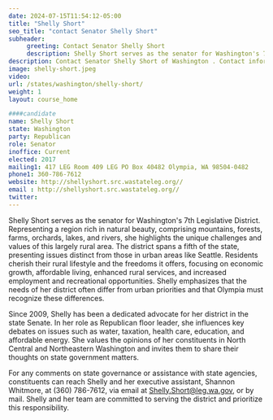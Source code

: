 ```yaml
---
date: 2024-07-15T11:54:12-05:00
title: "Shelly Short"
seo_title: "contact Senator Shelly Short"
subheader:
     greeting: Contact Senator Shelly Short
     description: Shelly Short serves as the senator for Washington's 7th Legislative District. Representing a region rich in natural beauty, comprising mountains, forests, farms, orchards, lakes, and rivers, she highlights the unique challenges and values of this largely rural area
description: Contact Senator Shelly Short of Washington . Contact information for Shelly Short includes email address, phone number, and mailing address.
image: shelly-short.jpeg
video:
url: /states/washington/shelly-short/
weight: 1
layout: course_home

####candidate
name: Shelly Short
state: Washington 
party: Republican
role: Senator
inoffice: Current
elected: 2017
mailing1: 417 LEG Room 409 LEG PO Box 40482 Olympia, WA 98504-0482 
phone1: 360-786-7612
website: http://shellyshort.src.wastateleg.org//
email : http://shellyshort.src.wastateleg.org//
twitter: 
---
```

Shelly Short serves as the senator for Washington's 7th Legislative District. Representing a region rich in natural beauty, comprising mountains, forests, farms, orchards, lakes, and rivers, she highlights the unique challenges and values of this largely rural area. The district spans a fifth of the state, presenting issues distinct from those in urban areas like Seattle. Residents cherish their rural lifestyle and the freedoms it offers, focusing on economic growth, affordable living, enhanced rural services, and increased employment and recreational opportunities. Shelly emphasizes that the needs of her district often differ from urban priorities and that Olympia must recognize these differences.

Since 2009, Shelly has been a dedicated advocate for her district in the state Senate. In her role as Republican floor leader, she influences key debates on issues such as water, taxation, health care, education, and affordable energy. She values the opinions of her constituents in North Central and Northeastern Washington and invites them to share their thoughts on state government matters.

For any comments on state governance or assistance with state agencies, constituents can reach Shelly and her executive assistant, Shannon Whitmore, at (360) 786-7612, via email at Shelly.Short@leg.wa.gov, or by mail. Shelly and her team are committed to serving the district and prioritize this responsibility.
